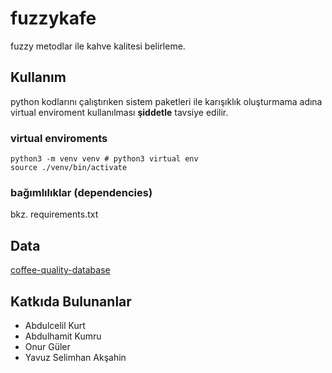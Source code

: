 # fuzzykafe

fuzzy metodlar ile kahve kalitesi belirleme.  

## Kullanım

python kodlarını çalıştırıken sistem paketleri ile karışıklık oluşturmama adına virtual enviroment kullanılması **şiddetle** tavsiye edilir.

### virtual enviroments
```
python3 -m venv venv # python3 virtual env
source ./venv/bin/activate
```

### bağımlılıklar (dependencies)

bkz. requirements.txt

## Data
[coffee-quality-database](https://github.com/jldbc/coffee-quality-database)

## Katkıda Bulunanlar

- Abdulcelil Kurt
- Abdulhamit Kumru
- Onur Güler
- Yavuz Selimhan Akşahin
